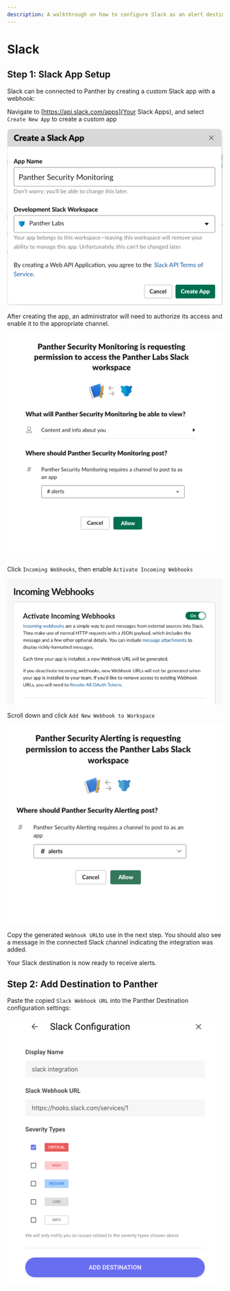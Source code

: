 ```yaml
---
description: A walkthrough on how to configure Slack as an alert destination
---
```


# Slack

## Step 1: Slack App Setup

Slack can be connected to Panther by creating a custom Slack app with a webhook:

Navigate to [https://api.slack.com/apps](Your Slack Apps), and select `Create New App` to create a custom app

![](../.gitbook/assets/screen-shot-2019-10-22-at-8.05.14-am.png)

After creating the app, an administrator will need to authorize its access and enable it to the appropriate channel.

![](../.gitbook/assets/screen-shot-2019-10-22-at-8.05.45-am.png)

Click `Incoming Webhooks`, then enable `Activate Incoming Webhooks`

![](../.gitbook/assets/screen-shot-2019-10-22-at-8.05.56-am.png)

Scroll down and click `Add New Webhook to Workspace`

![](../.gitbook/assets/screen-shot-2020-01-21-at-4.02.54-pm.png)

Copy the generated `Webhook URL`to use in the next step. You should also see a message in the connected Slack channel indicating the integration was added.

Your Slack destination is now ready to receive alerts.

## Step 2: Add Destination to Panther

Paste the copied `Slack Webhook URL` into the Panther Destination configuration settings:

![](../.gitbook/assets/screen-shot-2019-10-21-at-8.16.32-am.png)
